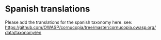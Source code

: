 # Spanish translations

Please add the translations for the spanish taxonomy here.
see: https://github.com/OWASP/cornucopia/tree/master/cornucopia.owasp.org/data/taxonomy/en
